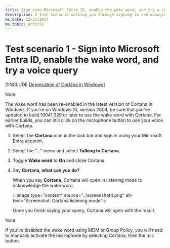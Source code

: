 ```yaml
---
title: Sign into Microsoft Entra ID, enable the wake word, and try a voice query
description: A test scenario walking you through signing in and managing the notebook.
ms.date: 12/31/2017
ms.topic: article
--- 
```


# Test scenario 1 - Sign into Microsoft Entra ID, enable the wake word, and try a voice query
<!--Using include for Cortana in Windows deprecation -->
[!INCLUDE [Deprecation of Cortana in Windows](./includes/cortana-deprecation.md)] 

>[!NOTE]
>The wake word has been re-enabled in the latest version of Cortana in Windows. If you're on Windows 10, version 2004, be sure that you've updated to build 19041.329 or later to use the wake word with Cortana. For earlier builds, you can still click on the microphone button to use your voice with Cortana. 

1. Select the **Cortana** icon in the task bar and sign in using your Microsoft Entra account. 

2. Select the &quot;…&quot; menu and select **Talking to Cortana**. 

3. Toggle **Wake word** to **On** and close Cortana. 

4. Say **Cortana, what can you do?** 

   When you say **Cortana**, Cortana will open in listening mode to acknowledge the wake word. 

   :::image type="content" source="../screenshot4.png" alt-text="Screenshot: Cortana listening mode"::: 

   Once you finish saying your query, Cortana will open with the result. 

>[!NOTE]
>If you've disabled the wake word using MDM or Group Policy, you will need to manually activate the microphone by selecting Cortana, then the mic button.
